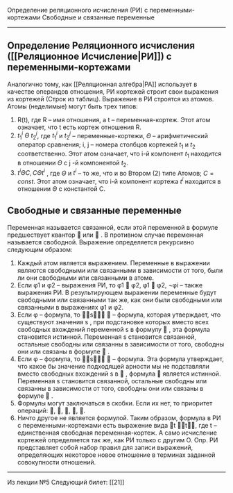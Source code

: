 Определение реляционного исчисления (РИ) с переменными-кортежами
Свободные и связанные переменные

---
## Определение Реляционного исчисления ([[Реляционное Исчисление|РИ]]) с переменными-кортежами

Аналогично тому, как [[Реляционная алгебра|РА]] использует в качестве операндов отношения, РИ кортежей
строит свои выражения из кортежей (Строк из таблиц).
Выражение в РИ строятся из атомов. Атомы (неделимые) могут быть трех типов:
1) R(t), где R – имя отношения, а t – переменная-кортеж. Этот атом означает, что t есть кортеж отношения R.
2) $t^i_1 \ \Theta \ t^j_2$, где $t^i_1$ и $t^j_2$ – переменные-кортежи, $\Theta$ – арифметический оператор сравнения; i, j
– номера столбцов кортежей $t_1$ и $t_2$ соответственно. Этот атом означает, что i-й
компонент $t_1$ находится в отношении $\Theta$ с j -й компонентой $t_2$.
3) $t^i \Theta С, С \Theta t^i$ , где $\Theta$ и $t^i$ – то же, что и во Втором (2) типе Атомов; $С=const$. Этот атом означает, что i-й компонент кортежа $t^i$ находится в отношении $\Theta$ с константой С.

## Свободные и связанные переменные
Переменная называется связанной, если этой переменной в формуле предшествует
квантор  или  . В противном случае переменная называется свободной.
Выражение определяется рекурсивно следующим образом:
1) Каждый атом является выражением. Переменные в выражении являются свободными
или связанными в зависимости от того, были ли они свободными или связанными в
атоме.
2) Если φ1 и φ2 – выражения РИ, то φ1  φ2, φ1  φ2, ¬φi – также выражения РИ. В
результирующем выражении переменные будут свободными или связанными так же,
как они были свободными или связанными в выражениях φ1 и φ2.
3) Если φ – формула, то s  – формула, которая утверждает, что существуют значения
s , при подстановке которых вместо всех свободных вхождений переменной s в
формулу  , эта формула становится истинной. Переменная s становится связанной,
остальные свободны или связанны в зависимости от того, свободны они или связаны в
формуле  .
4) Если φ – формула, то s  – формула. Эта формула утверждает, что какое бы
значение подходящей арности мы не подставляли вместо свободных вхождений s в
 , формула  является истинной. Переменная s становится связанной, остальные
свободны или связанны в зависимости от того, свободны они или связаны в формуле
 .
5) Формулы могут заключаться в скобки. Если их нет, то приоритет операций:
, , , , .
6) Ничто другое не является формулой.
Таким образом, формула в РИ с переменными-кортежами есть выражение вида
t t, где t – единственная свободная переменная-кортеж. А само исчисление
кортежей определяется так же, как РИ только с другим О.
Опр. РИ представляет собой набор правил для записи выражений, определяющих
некоторое новое отношение в терминах заданной совокупности отношений.



---

Из лекции №5
Следующий билет: [[21]]